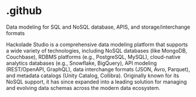 # .github
Data modeling for SQL and NoSQL database, APIS, and storage/interchange formats

Hackolade Studio is a comprehensive data modeling platform that supports a wide variety of technologies, including NoSQL databases (like MongoDB, Couchbase), RDBMS platforms (e.g., PostgreSQL, MySQL), cloud-native analytics databases (e.g., Snowflake, BigQuery), API modeling (REST/OpenAPI, GraphQL), data interchange formats (JSON, Avro, Parquet), and metadata catalogs (Unity Catalog, Collibra). Originally known for its NoSQL support, it has since expanded into a leading solution for managing and evolving data schemas across the modern data ecosystem.



